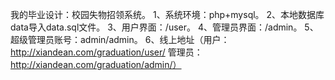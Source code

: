 我的毕业设计：校园失物招领系统。
1、系统环境：php+mysql。
2、本地数据库data导入data.sql文件。
3、用户界面：/user。
4、管理员界面：/admin。
5、超级管理员账号：admin/admin。
6、线上地址（用户：http://xiandean.com/graduation/user/   管理员：http://xiandean.com/graduation/admin/）


